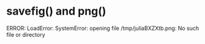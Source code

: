 #  savefig() and png()
ERROR: LoadError: SystemError: opening file /tmp/juliaBXZXtb.png: No such file or directory
